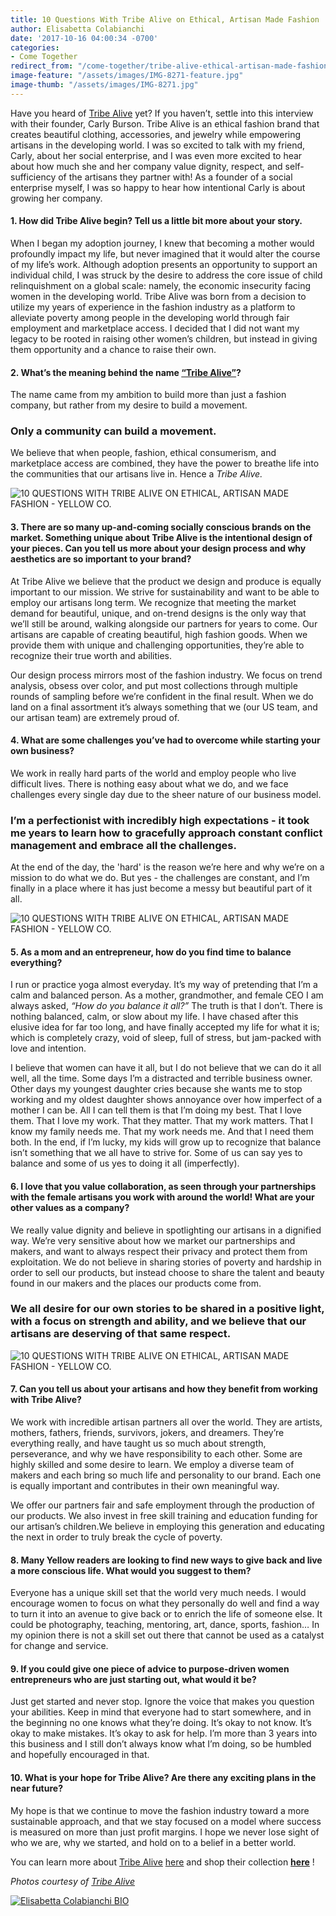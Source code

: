 ```yaml
---
title: 10 Questions With Tribe Alive on Ethical, Artisan Made Fashion
author: Elisabetta Colabianchi
date: '2017-10-16 04:00:34 -0700'
categories:
- Come Together
redirect_from: "/come-together/tribe-alive-ethical-artisan-made-fashion/"
image-feature: "/assets/images/IMG-8271-feature.jpg"
image-thumb: "/assets/images/IMG-8271.jpg"
---
```


Have you heard of [Tribe Alive](https://tribealive.com/) yet? If you haven’t, settle into this interview with their founder, Carly Burson. Tribe Alive is an ethical fashion brand that creates beautiful clothing, accessories, and jewelry while empowering artisans in the developing world. I was so excited to talk with my friend, Carly, about her social enterprise, and I was even more excited to hear about how much she and her company value dignity, respect, and self-sufficiency of the artisans they partner with! As a founder of a social enterprise myself, I was so happy to hear how intentional Carly is about growing her company.

#### 1\. How did Tribe Alive begin? Tell us a little bit more about your story.

When I began my adoption journey, I knew that becoming a mother would profoundly impact my life, but never imagined that it would alter the course of my life’s work. Although adoption presents an opportunity to support an individual child, I was struck by the desire to address the core issue of child relinquishment on a global scale: namely, the economic insecurity facing women in the developing world. Tribe Alive was born from a decision to utilize my years of experience in the fashion industry as a platform to alleviate poverty among people in the developing world through fair employment and marketplace access. I decided that I did not want my legacy to be rooted in raising other women’s children, but instead in giving them opportunity and a chance to raise their own.

#### 2\. What’s the meaning behind the name [“Tribe Alive”](https://tribealive.com/)?

The name came from my ambition to build more than just a fashion company, but rather from my desire to build a movement.

### Only a community can build a movement.

We believe that when people, fashion, ethical consumerism, and marketplace access are combined, they have the power to breathe life into the communities that our artisans live in. Hence a _Tribe_ _Alive._

![10 QUESTIONS WITH TRIBE ALIVE ON ETHICAL, ARTISAN MADE FASHION - YELLOW CO.](https://yellow-blog-images.imgix.net/2017/10/39140020.jpg)

#### **3\. There are so many up-and-coming socially conscious brands on the market. Something unique about Tribe Alive is the intentional design of your pieces. Can you tell us more about your design process and why aesthetics are so important to your brand?**

At Tribe Alive we believe that the product we design and produce is equally important to our mission. We strive for sustainability and want to be able to employ our artisans long term. We recognize that meeting the market demand for beautiful, unique, and on-trend designs is the only way that we’ll still be around, walking alongside our partners for years to come. Our artisans are capable of creating beautiful, high fashion goods. When we provide them with unique and challenging opportunities, they’re able to recognize their true worth and abilities.

Our design process mirrors most of the fashion industry. We focus on trend analysis, obsess over color, and put most collections through multiple rounds of sampling before we’re confident in the final result. When we do land on a final assortment it’s always something that we (our US team, and our artisan team) are extremely proud of.

#### **4\. What are some challenges you’ve had to overcome while starting your own business?**

We work in really hard parts of the world and employ people who live difficult lives. There is nothing easy about what we do, and we face challenges every single day due to the sheer nature of our business model.

### I’m a perfectionist with incredibly high expectations - it took me years to learn how to gracefully approach constant conflict management and embrace all the challenges.

At the end of the day, the 'hard' is the reason we’re here and why we’re on a mission to do what we do. But yes - the challenges are constant, and I’m finally in a place where it has just become a messy but beautiful part of it all.

![10 QUESTIONS WITH TRIBE ALIVE ON ETHICAL, ARTISAN MADE FASHION - YELLOW CO.](https://yellow-blog-images.imgix.net/2017/10/39100023.jpg)

#### **5\. As a mom and an entrepreneur, how do you find time to balance everything?**

I run or practice yoga almost everyday. It’s my way of pretending that I’m a calm and balanced person. As a mother, grandmother, and female CEO I am always asked, _“How do you balance it all?”_ The truth is that I don’t. There is nothing balanced, calm, or slow about my life. I have chased after this elusive idea for far too long, and have finally accepted my life for what it is; which is completely crazy, void of sleep, full of stress, but jam-packed with love and intention.

I believe that women can have it all, but I do not believe that we can do it all well, all the time. Some days I’m a distracted and terrible business owner. Other days my youngest daughter cries because she wants me to stop working and my oldest daughter shows annoyance over how imperfect of a mother I can be. All I can tell them is that I’m doing my best. That I love them. That I love my work. That they matter. That my work matters. That I know my family needs me. That my work needs me. And that I need them both. In the end, if I’m lucky, my kids will grow up to recognize that balance isn’t something that we all have to strive for. Some of us can say yes to balance and some of us yes to doing it all (imperfectly).

#### **6\. I love that you value collaboration, as seen through your partnerships with the female artisans you work with around the world! What are your other values as a company?**

We really value dignity and believe in spotlighting our artisans in a dignified way. We’re very sensitive about how we market our partnerships and makers, and want to always respect their privacy and protect them from exploitation. We do not believe in sharing stories of poverty and hardship in order to sell our products, but instead choose to share the talent and beauty found in our makers and the places our products come from.

### We all desire for our own stories to be shared in a positive light, with a focus on strength and ability, and we believe that our artisans are deserving of that same respect.

![10 QUESTIONS WITH TRIBE ALIVE ON ETHICAL, ARTISAN MADE FASHION - YELLOW CO.](https://yellow-blog-images.imgix.net/2017/10/39160037.jpg)

#### **7\. Can you tell us about your artisans and how they benefit from working with Tribe Alive?**

We work with incredible artisan partners all over the world. They are artists, mothers, fathers, friends, survivors, jokers, and dreamers. They’re everything really, and have taught us so much about strength, perseverance, and why we have responsibility to each other. Some are highly skilled and some desire to learn. We employ a diverse team of makers and each bring so much life and personality to our brand. Each one is equally important and contributes in their own meaningful way.

We offer our partners fair and safe employment through the production of our products. We also invest in free skill training and education funding for our artisan’s children.We believe in employing this generation and educating the next in order to truly break the cycle of poverty.

#### **8\. Many Yellow readers are looking to find new ways to give back and live a more conscious life. What would you suggest to them?**

Everyone has a unique skill set that the world very much needs. I would encourage women to focus on what they personally do well and find a way to turn it into an avenue to give back or to enrich the life of someone else. It could be photography, teaching, mentoring, art, dance, sports, fashion… In my opinion there is not a skill set out there that cannot be used as a catalyst for change and service.

#### **9\. If you could give one piece of advice to purpose-driven women entrepreneurs who are just starting out, what would it be?**

Just get started and never stop. Ignore the voice that makes you question your abilities. Keep in mind that everyone had to start somewhere, and in the beginning no one knows what they’re doing. It’s okay to not know. It’s okay to make mistakes. It’s okay to ask for help. I’m more than 3 years into this business and I still don’t always know what I’m doing, so be humbled and hopefully encouraged in that.

#### **10\. What is your hope for Tribe Alive? Are there any exciting plans in the near future?**

My hope is that we continue to move the fashion industry toward a more sustainable approach, and that we stay focused on a model where success is measured on more than just profit margins. I hope we never lose sight of who we are, why we started, and hold on to a belief in a better world.

You can learn more about [Tribe Alive](https://tribealive.com/) [here](https://tribealive.com/) and shop their collection **[here](https://tribealive.com/shop)** !

_Photos courtesy of [Tribe Alive](https://tribealive.com/)_

[![Elisabetta Colabianchi BIO](https://yellow-blog-images.imgix.net/2017/07/Elisabetta-Colabianchi-BIO.jpg)](http://www.globaldreamcollective.com/)
